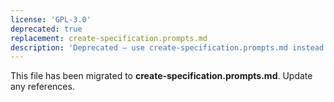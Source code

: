 ```yaml
---
license: 'GPL-3.0'
deprecated: true
replacement: create-specification.prompts.md
description: 'Deprecated – use create-specification.prompts.md instead.'
---
```


This file has been migrated to **create-specification.prompts.md**. Update any references.
